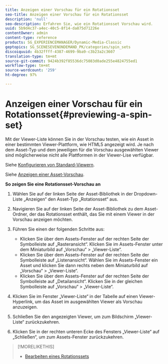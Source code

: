 ```yaml
---
title: Anzeigen einer Vorschau für ein Rotationsset
seo-title: Anzeigen einer Vorschau für ein Rotationsset
description: 'null'
seo-description: Erfahren Sie, wie ein Rotationsset Vorschau wird.
uuid: 5b9d4c37-a4ec-40c5-8f14-da875d71226e
contentOwner: admin
content-type: reference
products: SG_EXPERIENCEMANAGER/Dynamic-Media-Classic
geptopics: SG_SCENESEVENONDEMAND_PK/categories/spin_sets
discoiquuid: 4b32ffff-4387-4699-9ba9-c3b23a2c3607
translation-type: tm+mt
source-git-commit: 9424b392f85536dc75083d0ade255e4824755ed1
workflow-type: tm+mt
source-wordcount: '259'
ht-degree: 97%

---
```



# Anzeigen einer Vorschau für ein Rotationsset{#previewing-a-spin-set}

Mit der Viewer-Liste können Sie in der Vorschau testen, wie ein Asset in einer bestimmten Viewer-Plattform, wie HTML5 angezeigt wird. Je nach dem Asset-Typ und dem jeweiligen für die Vorschau ausgewählten Viewer sind möglicherweise nicht alle Plattformen in der Viewer-Lise verfügbar. 

Siehe [Konfigurieren von Standard-Viewern](application-setup.md#configuring_default_viewers). 

Siehe [Anzeigen einer Asset-Vorschau](previewing-asset.md#previewing_an_asset).

**So zeigen Sie eine Rotationsset-Vorschau an**

1. Wählen Sie auf der linken Seite der Asset-Bibliothek in der Dropdown-Liste „Anzeigen“ den Asset-Typ „Rotationsset“ aus.
1. Navigieren Sie auf der linken Seite der Asset-Bibliothek zu dem Asset-Ordner, der das Rotationsset enthält, das Sie mit einem Viewer in der Vorschau anzeigen möchten.
1. Führen Sie einen der folgenden Schritte aus:

   * Klicken Sie über dem Assets-Fenster auf der rechten Seite der Symbolleiste auf „Rasteransicht“. Klicken Sie im Assets-Fenster unter dem Miniaturbild auf „Vorschau“ > „Viewer-Liste“.
   * Klicken Sie über dem Assets-Fenster auf der rechten Seite der Symbolleiste auf „Listenansicht“. Wählen Sie im Assets-Fenster ein Asset und klicken Sie dann rechts neben dem Miniaturbild auf „Vorschau“ > „Viewer-Liste“.
   * Klicken Sie über dem Assets-Fenster auf der rechten Seite der Symbolleiste auf „Detailansicht“. Klicken Sie in der gleichen Symbolleiste auf „Vorschau“ > „Viewer-Liste“.

1. Klicken Sie im Fenster „Viewer-Liste“ in der Tabelle auf einen Viewer-Hyperlink, um das Asset im ausgewählten Viewer als Vorschau anzuzeigen.
1. Schließen Sie den angezeigten Viewer, um zum Bildschirm „Viewer-Liste“ zurückzukehren.
1. Klicken Sie in der rechten unteren Ecke des Fensters „Viewer-Liste“ auf „Schließen“, um zum Assets-Fenster zurückzukehren.

>[!MORELIKETHIS]
>
>* [Bearbeiten eines Rotationssets](creating-spin-set.md#editing-a-spin-set)

